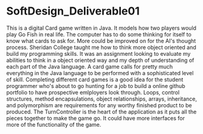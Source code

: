 # SoftDesign_Deliverable01

This is a digital Card game written in Java. It models how two players would play Go Fish in real life. The computer has to do some thinking for itself to know what cards to ask for. More could be improved on for the AI's thought process. Sheridan College taught me how to think more object oriented and build my programming skills. It was an assignment looking to evaluate my abilities to think in a object oriented way and my depth of understanding of each part of the Java language. A card game calls for pretty much everything in the Java language to be performed with a sophisticated level of skill. Completing different card games is a good idea for the student programmer who's about to go hunting for a job to build a online github portfolio to have prospective emlployers look through. Loops, control structures, method encapsulations, object relationships, arrays, inheritance, and polymorphism are requirements for any worthy finished product to be produced. The TurnController is the heart of the application as it puts all the pieces together to make the game go. It could have more interfaces for more of the functionality of the game. 
